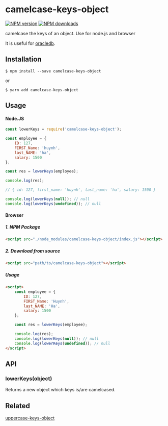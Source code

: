 # camelcase-keys-object

[![NPM version][npm-image]][npm-url]
[![NPM downloads][downloads-image]][downloads-url]

camelcase the keys of an object. Use for node.js and browser

It is useful for [oracledb](https://github.com/oracle/node-oracledb).


## Installation

`$ npm install --save camelcase-keys-object`

or

`$ yarn add camelcase-keys-object`


## Usage

#### Node.JS

```js
const lowerKeys = require('camelcase-keys-object');

const employee = {
	ID: 127,
	FIRST_Name: 'huynh',
	last_NAME: 'ha',
	salary: 1500
};

const res = lowerKeys(employee);

console.log(res);

// { id: 127, first_name: 'huynh', last_name: 'ha', salary: 1500 }

console.log(lowerKeys(null)); // null
console.log(lowerKeys(undefined)); // null
```

#### Browser
##### 1. NPM Package
```html
<script src="./node_modules/camelcase-keys-object/index.js"></script>
```
##### 2. Download from source
```html
<script src="path/to/camelcase-keys-object"></script>
```
##### Usage
```html
<script>
	const employee = {
		ID: 127,
		FIRST_Name: 'Huynh',
		last_NAME: 'Ha',
		salary: 1500
	};

	const res = lowerKeys(employee);

	console.log(res);
	console.log(lowerKeys(null)); // null
	console.log(lowerKeys(undefined)); // null
</script>
```

## API

### lowerKeys(object)

Returns a new object which keys is/are camelcased.


## Related
[uppercase-keys-object](https://github.com/huynhsamha/uppercase-keys-object)


[npm-image]: https://img.shields.io/npm/v/camelcase-keys-object.svg?style=flat
[npm-url]: https://www.npmjs.com/package/camelcase-keys-object
[downloads-image]: https://img.shields.io/npm/dm/camelcase-keys-object.svg?style=flat
[downloads-url]: https://www.npmjs.com/package/camelcase-keys-object
